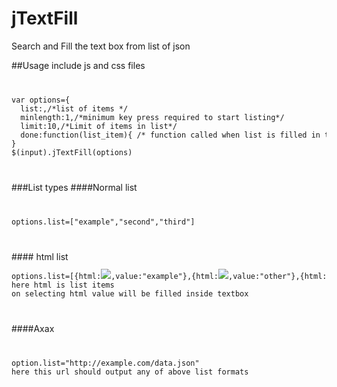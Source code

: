 # jTextFill
Search and Fill the text box from list of json

##Usage
include js and css files

<code>
<pre>
var options={
  list:,/*list of items */
  minlength:1,/*minimum key press required to start listing*/
  limit:10,/*Limit of items in list*/
  done:function(list_item){ /* function called when list is filled in text field with selected list as argument*/}
}
$(input).jTextFill(options)
</pre>
</code>

###List types
####Normal list
<code>
<pre>
options.list=["example","second","third"]
</pre>
</code>
#### html list
<code>
<pre>
options.list=[{html:<img src="image.jpg">,value:"example"},{html:<img src="image2.jpg">,value:"other"},{html:"<img src="image3.jpg">",value:"another"}]
here html is list items
on selecting html value will be filled inside textbox
</pre>
</code>

####Axax
<code>
<pre>
option.list="http://example.com/data.json"
here this url should output any of above list formats
</pre>
</code>
